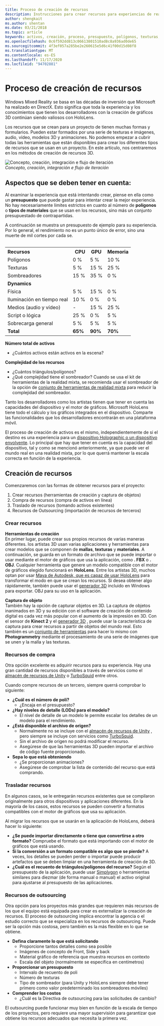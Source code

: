 ```yaml
---
title: Proceso de creación de recursos
description: Instrucciones para crear recursos para experiencias de realidad mixta.
author: shengkait
ms.author: shentan
ms.date: 03/21/2018
ms.topic: article
keywords: activos, creación, proceso, presupuesto, polígonos, texturas, sombreadores, rendimiento, auriculares de realidad mixta, auriculares de realidad mixta de Windows, auriculares de realidad virtual, HoloLens, MRTK, kit de herramientas de realidad mixta, recursos
ms.openlocfilehash: 0c6f592dd813c06613801510ad8c8a936ad0de65
ms.sourcegitcommit: 4f3ef057a285be2e260615e5d6c41f00d15d08f8
ms.translationtype: MT
ms.contentlocale: es-ES
ms.lasthandoff: 11/17/2020
ms.locfileid: "94702881"
---
```

# <a name="asset-creation-process"></a>Proceso de creación de recursos

Windows Mixed Reality se basa en las décadas de inversión que Microsoft ha realizado en DirectX. Esto significa que toda la experiencia y los conocimientos que tienen los desarrolladores con la creación de gráficos 3D continúan siendo valiosos con HoloLens.

Los recursos que se crean para un proyecto de tienen muchas formas y formularios. Pueden estar formados por una serie de texturas e imágenes, audio, vídeo, modelos 3D y animaciones. No podemos empezar a cubrir todas las herramientas que están disponibles para crear los diferentes tipos de recursos que se usan en un proyecto. En este artículo, nos centraremos en los métodos de creación de recursos 3D.

![Concepto, creación, integración e flujo de iteración](images/concept-creation-integration-iteration-flow-640px.jpg)<br>
*Concepto, creación, integración e flujo de iteración*

## <a name="things-to-consider"></a>Aspectos que se deben tener en cuenta:

Al examinar la experiencia que está intentando crear, piense en ella como un **presupuesto** que puede gastar para intentar crear la mejor experiencia. No hay necesariamente límites estrictos en cuanto al número de **polígonos** o **tipos de materiales** que se usan en los recursos, sino más un conjunto presupuestado de contrapartidas.

A continuación se muestra un presupuesto de ejemplo para su experiencia. Por lo general, el rendimiento no es un punto único de error, sino una muerte de mil cortes por cada se.
<br>

<table style="float:right; margin-left: 10px;">
<tr>
<th style="text-align:left;"><b>Recursos</b></th><th style="text-align:right;"> CPU</th><th> GPU</th><th> Memoria</th>
</tr><tr>
<td> Polígonos</td><td> 0 %</td><td> 5 %</td><td> 10 %</td>
</tr><tr>
<td> Texturas</td><td> 5 %</td><td> 15 %</td><td>25 %</td>
</tr><tr>
<td> Sombreadores</td><td> 15 %</td><td> 35 %</td><td> 0 %</td>
</tr><tr>
<td> <b>Dynamics</b></td><td></td><td></td><td></td>
</tr><tr>
<td> Física</td><td> 5 %</td><td> 15 %</td><td> 0 %</td>
</tr><tr>
<td> Iluminación en tiempo real</td><td> 10 %</td><td> 0 %</td><td> 0 %</td>
</tr><tr>
<td> Medios (audio y vídeo)</td><td> -</td><td> 15 %</td><td> 25 %</td>
</tr><tr>
<td> Script o lógica</td><td> 25 %</td><td> 0 %</td><td> 5 %</td>
</tr><tr>
<td> Sobrecarga general</td><td> 5 %</td><td> 5 %</td><td> 5 %</td>
</tr><tr>
<td> <b>Total</b></td><td> <b>65%</b></td><td> <b>90%</b></td><td> <b>70%</b></td>
</tr>
</table>

**Número total de activos**
* ¿Cuántos activos están activos en la escena?

**Complejidad de los recursos**
* ¿Cuántos triángulos/polígonos?
* ¿Qué complejidad tiene el sombreador? Cuando se usa el kit de herramientas de la realidad mixta, se recomienda usar el sombreador de la opción de [conjunto de herramientas de realidad mixta](https://github.com/microsoft/MixedRealityToolkit-Unity/blob/mrtk_release/Documentation/README_MRTKStandardShader.md) para reducir la complejidad del sombreador.

Tanto los desarrolladores como los artistas tienen que tener en cuenta las capacidades del dispositivo y el motor de gráficos. Microsoft HoloLens tiene todo el cálculo y los gráficos integrados en el dispositivo. Comparte las funcionalidades que los desarrolladores encontrarán en una plataforma móvil.

El proceso de creación de activos es el mismo, independientemente de si el destino es una experiencia para un [dispositivo Holographic o un dispositivo envolvente](../discover/mixed-reality.md#the-mixed-reality-spectrum). Lo principal que hay que tener en cuenta es la capacidad del dispositivo, tal y como se mencionó anteriormente, ya que puede ver el mundo real en una realidad mixta, por lo que querrá mantener la escala correcta en función de la experiencia.

## <a name="authoring-assets"></a>Creación de recursos

Comenzaremos con las formas de obtener recursos para el proyecto:
1. Crear recursos (herramientas de creación y captura de objetos)
2. Compra de recursos (compra de activos en línea)
3. Traslado de recursos (tomando activos existentes)
4. Recursos de Outsourcing (importación de recursos de terceros)

### <a name="creating-assets"></a>Crear recursos

**Herramientas de creación**<br>
En primer lugar, puede crear sus propios recursos de varias maneras diferentes. los artistas 3D usan varias aplicaciones y herramientas para crear modelos que se componen de **mallas**, **texturas** y **materiales**. A continuación, se guarda en un formato de archivo que se puede importar o usar mediante el motor de gráficos que usa la aplicación, como **. FBX** o **. OBJ**. Cualquier herramienta que genere un modelo compatible con el motor de gráficos elegido funcionará en **HoloLens**. Entre los artistas 3D, muchos optan por usar [Maya de Autodesk, que es capaz de usar HoloLens](https://www.youtube.com/watch?v=q0K3n0Gf8mA) para transformar el modo en que se crean los recursos. Si desea obtener algo rápidamente, también puede usar el [generador 3D](https://developer.microsoft.com/windows/hardware/3d-print/3d-builder-resources) incluido en Windows para exportar. OBJ para su uso en la aplicación.

**Captura de objeto**<br>
También hay la opción de capturar objetos en 3D. La captura de objetos inanimados en 3D y su edición con el software de creación de contenido digital es cada vez más popular con el aumento de la impresión en 3D. Con el sensor de **Kinect 2** y el [generador 3D](https://developer.microsoft.com/windows/hardware/3d-print/3d-builder-resources) , puede usar la característica de captura para crear recursos a partir de objetos del mundo real. Esto también es un [conjunto de herramientas](https://en.wikipedia.org/wiki/Comparison_of_photogrammetry_software) para hacer lo mismo con **Photogrammetry** mediante el procesamiento de una serie de imágenes que se unen y la malla y las texturas.

### <a name="purchasing-assets"></a>Recursos de compra

Otra opción excelente es adquirir recursos para su experiencia. Hay una gran cantidad de recursos disponibles a través de servicios como el [almacén de recursos de Unity](https://www.assetstore.unity3d.com/) o [TurboSquid](https://www.turbosquid.com/) entre otros.

Cuando compre recursos de un tercero, siempre querrá comprobar lo siguiente:
* **¿Cuál es el número de poli?**
  * ¿Encaja en el presupuesto?
* **¿Hay niveles de detalle (LODs) para el modelo?**
  * El nivel de detalle de un modelo le permite escalar los detalles de un modelo para el rendimiento.
* **¿Está disponible el archivo de origen?**
  * Normalmente no se incluye con el [almacén de recursos de Unity](https://www.assetstore.unity3d.com/) , pero siempre se incluye con servicios como [TurboSquid](https://www.turbosquid.com/).
  * Sin el archivo de origen no podrá modificar el recurso.
  * Asegúrese de que las herramientas 3D pueden importar el archivo de código fuente proporcionado.
* **Sepa lo que está obteniendo**
  * ¿Se proporcionan animaciones?
  * Asegúrese de comprobar la lista de contenido del recurso que está comprando.

### <a name="porting-assets"></a>Trasladar recursos

En algunos casos, se le entregarán recursos existentes que se compilaron originalmente para otros dispositivos y aplicaciones diferentes. En la mayoría de los casos, estos recursos se pueden convertir a formatos compatibles con el motor de gráficos que usa su aplicación.

Al migrar los recursos que se usarán en la aplicación de HoloLens, deberá hacer lo siguiente:
* **¿Se puede importar directamente o tiene que convertirse a otro formato?** Compruebe el formato que está importando con el motor de gráficos que está usando.
* **Si la conversión a un formato compatible es algo que se pierde?** A veces, los detalles se pueden perder o importar puede producir artefactos que se deben limpiar en una herramienta de creación de 3D.
* **¿Cuál es el recuento de triángulos/polígonos del recurso?** Según el presupuesto de la aplicación, puede usar [Simplygon](https://www.simplygon.com/) o herramientas similares para diezmar (de forma manual o manual) el activo original para ajustarse al presupuesto de las aplicaciones.

### <a name="outsourcing-assets"></a>Recursos de outsourcing

Otra opción para los proyectos más grandes que requieren más recursos de los que el equipo está equipada para crear es externalizar la creación de recursos. El proceso de outsourcing implica encontrar la agencia o el estudio correcto que se especializa en los recursos de outsourcing. Puede ser la opción más costosa, pero también es la más flexible en lo que se obtiene.
* **Defina claramente lo que está solicitando**
  * Proporcione tantos detalles como sea posible
  * Imágenes de concepto de Front, Side y back
  * Material gráfico de referencia que muestra recursos en contexto
  * Escala del objeto (normalmente se especifica en centímetros)
* **Proporcionar un presupuesto**
  * Intervalo de recuento de poli
  * Número de texturas
  * Tipo de sombreador (para Unity y HoloLens siempre debe tener primero como valor predeterminado los sombreadores móviles)
* **Comprender los costos**
  * ¿Cuál es la Directiva de outsourcing para las solicitudes de cambio?

El outsourcing puede funcionar muy bien en función de la escala de tiempo de los proyectos, pero requiere una mayor supervisión para garantizar que obtiene los recursos adecuados que necesita la primera vez.
